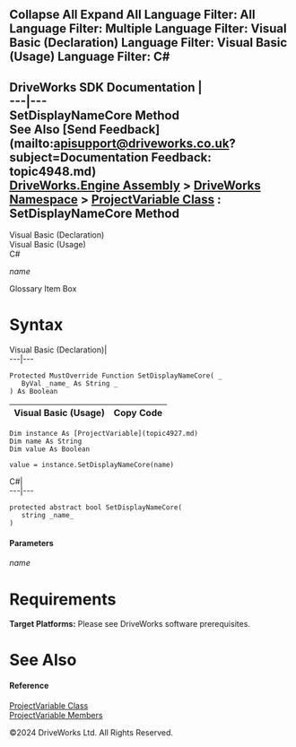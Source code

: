        

 Collapse All Expand All  Language Filter: All  Language Filter: Multiple  Language Filter: Visual Basic (Declaration) Language Filter: Visual Basic (Usage) Language Filter: C#  
---  
DriveWorks SDK Documentation  |   
---|---  
SetDisplayNameCore Method   
See Also [Send Feedback](mailto:apisupport@driveworks.co.uk?subject=Documentation Feedback: topic4948.md)  
[DriveWorks.Engine Assembly](topic2156.md) > [DriveWorks Namespace](topic2159.md) > [ProjectVariable Class](topic4927.md) : SetDisplayNameCore Method  
---  
  
Visual Basic (Declaration)    
Visual Basic (Usage)    
C# 

_name_
    

Glossary Item Box

# Syntax

Visual Basic (Declaration)|   
---|---  
      
    
    Protected MustOverride Function SetDisplayNameCore( _
       ByVal _name_ As String _
    ) As Boolean  
  
Visual Basic (Usage)| Copy Code  
---|---  
      
    
    Dim instance As [ProjectVariable](topic4927.md)
    Dim name As String
    Dim value As Boolean
     
    value = instance.SetDisplayNameCore(name)  
  
C#|   
---|---  
      
    
    protected abstract bool SetDisplayNameCore( 
       string _name_
    )  
  
#### Parameters

 _name_
    

# Requirements

**Target Platforms:** Please see DriveWorks software prerequisites.

# See Also

#### Reference

[ProjectVariable Class](topic4927.md)   
[ProjectVariable Members](topic4928.md)

©2024 DriveWorks Ltd. All Rights Reserved.
